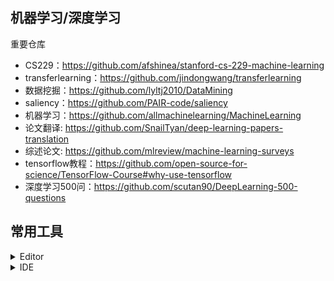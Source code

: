## 机器学习/深度学习

<detials>
    
<summary> 重要仓库 </summary>

   + CS229：https://github.com/afshinea/stanford-cs-229-machine-learning
   + transferlearning：https://github.com/jindongwang/transferlearning
   + 数据挖掘：https://github.com/lyltj2010/DataMining
   + saliency：https://github.com/PAIR-code/saliency
   + 机器学习：https://github.com/allmachinelearning/MachineLearning
   + 论文翻译: https://github.com/SnailTyan/deep-learning-papers-translation
   + 综述论文: https://github.com/mlreview/machine-learning-surveys
   + tensorflow教程：https://github.com/open-source-for-science/TensorFlow-Course#why-use-tensorflow
   + 深度学习500问：https://github.com/scutan90/DeepLearning-500-questions
   
</details>

## 常用工具

<details>

<summary> Editor </summary>

   + SublimeText
   + Vim
   
</details>


<details>

<summary> IDE </summary>

   + pycharm
   + wingide
   
</details>

